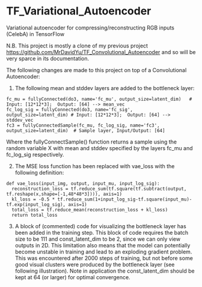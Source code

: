 # TF_Variational_Autoencoder
Variational autoencoder for compressing/reconstructing RGB inputs (CelebA) in TensorFlow

N.B. This project is mostly a clone of my previous project https://github.com/MrDavidYu/TF_Convolutional_Autoencoder and so will be very sparce in its documentation.

The following changes are made to this project on top of a Convolutional Autoencoder:
1. The following mean and stddev layers are added to the bottleneck layer:
```
fc_mu = fullyConnected(do3, name='fc_mu', output_size=latent_dim)   # Input: [12*12*3];  Output: [64] --> mean_vec
fc_log_sig = fullyConnected(do3, name='fc_sig', output_size=latent_dim) # Input: [12*12*3];  Output: [64] --> stddev_vec
fc3 = fullyConnectedSample(fc_mu, fc_log_sig, name='fc3', output_size=latent_dim)  # Sample layer, Input/Output: [64]
```
Where the fullyConnectSample() function returns a sample using the random variable X with mean and stddev specified by the layers fc_mu and fc_log_sig respectively.

2. The MSE loss function has been replaced with vae_loss with the following definition:
```
def vae_loss(input_img, output, input_mu, input_log_sig):
  reconstruction_loss = tf.reduce_sum(tf.square(tf.subtract(output, tf.reshape(x,shape=[-1,48*48*3]))), axis=1)
  kl_loss = -0.5 * tf.reduce_sum(1+input_log_sig-tf.square(input_mu)-tf.exp(input_log_sig), axis=1)
  total_loss = tf.reduce_mean(reconstruction_loss + kl_loss)
  return total_loss
```
3. A block of (commented) code for visualizing the bottleneck layer has been added in the training step. This block of code requires the batch size to be 111 and const_latent_dim to be 2, since we can only view outputs in 2D. This limitation also means that the model can potentially become unstable in training and lead to an exploding gradient problem. This was encountered after 2000 steps of training, but not before some good visual clusters were produced by the bottleneck layer (see following illustration). Note in application the const_latent_dim should be kept at 64 (or larger) for optimal convergence.
